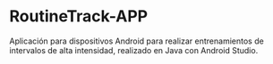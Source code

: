 # RoutineTrack-APP
Aplicación para dispositivos Android para realizar entrenamientos de intervalos de alta intensidad, realizado en Java con Android Studio.
